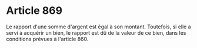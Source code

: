 # Article 869

Le rapport d'une somme d'argent est égal à son montant. Toutefois, si elle a servi à acquérir un bien, le rapport est dû de la valeur de ce bien, dans les conditions prévues à l'article 860.

